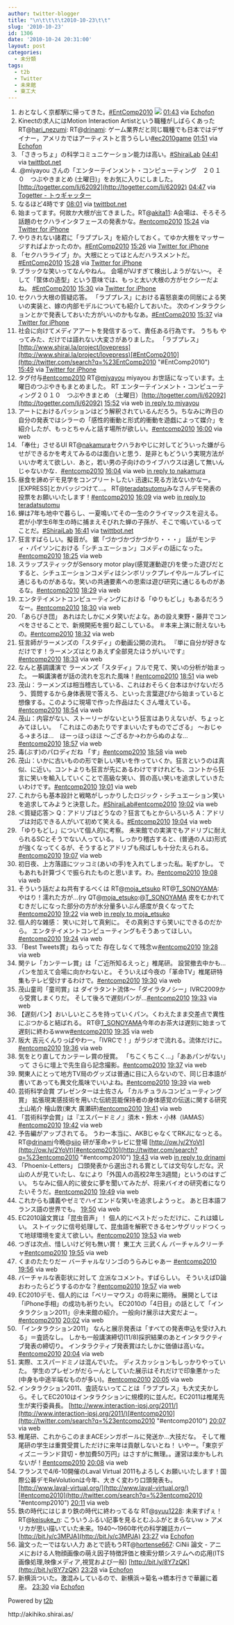 ```yaml
---
author: twitter-blogger
title: "\n\t\t\t\t2010-10-23\t\t"
slug: '2010-10-23'
id: 1306
date: '2010-10-24 20:31:00'
layout: post
categories:
  - 未分類
tags:
  - t2b
  - Twitter
  - 未来館
  - 東工大
---
```


<div xmlns:georss="http://www.georss.org/georss">

1.  <span><span>おとなしく京都駅に帰ってきた。[#EntComp2010](http://twitter.com/search?q=%23EntComp2010 "#EntComp2010") [![](http://twitpic.com/show/thumb/303ncp)](http://twitpic.com/303ncp)</span> <span>[<span>01:43</span>](http://twitter.com/o_ob/status/28496572604) <span>via [Echofon](http://www.echofon.com/)</span></span></span>
2.  <span><span>Kinectの求人にはMotion Interaction Artistという職種がしばらくあった RT@[hari_nezumi](http://twitter.com/hari_nezumi "hari_nezumi"): RT@[drinami](http://twitter.com/drinami "drinami"): ゲーム業界だと同じ職種でも日本ではデザイナー，アメリカではアーティストと言うらしい[#ec2010game](http://twitter.com/search?q=%23ec2010game "#ec2010game")</span> <span>[<span>01:51</span>](http://twitter.com/o_ob/status/28497179370) <span>via [Echofon](http://www.echofon.com/)</span></span></span>
3.  <span><span>「さきっちょ」の科学コミュニケーション能力は高い。[#ShiraiLab](http://twitter.com/search?q=%23ShiraiLab "#ShiraiLab")</span> <span>[<span>04:41</span>](http://twitter.com/o_ob/status/28511211748) <span>via [twittbot.net](http://twittbot.net/)</span></span></span>
4.  <span><span>.@miyayou さんの「エンターテインメント・コンピューティング　２０１０　つぶやきまとめ (土曜日)」をお気に入りにしました。 [http://togetter.com/li/62092](http://togetter.com/li/62092)</span> <span>[<span>04:47</span>](http://twitter.com/o_ob/status/28511692457) <span>via [Togetter - トゥギャッター](http://togetter.com)</span></span></span>
5.  <span><span>なるほど4時です</span> <span>[<span>08:01</span>](http://twitter.com/o_ob/status/28526209608) <span>via [twittbot.net](http://twittbot.net/)</span></span></span>
6.  <span><span>始まってます。何故か大根が出てきました。RT@[akita11](http://twitter.com/akita11 "akita11"): A会場は、そろそろ話題のセクハラインタフェースの発表かな。[#entcomp2010](http://twitter.com/search?q=%23entcomp2010 "#entcomp2010")</span> <span>[<span>15:24</span>](http://twitter.com/o_ob/status/28555768129) <span>via [Twitter for iPhone](http://twitter.com/)</span></span></span>
7.  <span><span>やりきれない諸君に「ラブプレス」を紹介しておく。てゆか大根をマッサージすればよかったのか。[#EntComp2010](http://twitter.com/search?q=%23EntComp2010 "#EntComp2010")</span> <span>[<span>15:26</span>](http://twitter.com/o_ob/status/28555924662) <span>via [Twitter for iPhone](http://twitter.com/)</span></span></span>
8.  <span><span>「セクハラライブ」か。大根にとってはとんだハラスメントだ。[#EntComp2010](http://twitter.com/search?q=%23EntComp2010 "#EntComp2010")</span> <span>[<span>15:28</span>](http://twitter.com/o_ob/status/28556060219) <span>via [Twitter for iPhone](http://twitter.com/)</span></span></span>
9.  <span><span>ブラックな笑いってなんやねん。 会場がVJすぎて検出しようがない～。 そして「筐体の造型」という意味では、もっと太い大根の方がセクシーだよね。 [#EntComp2010](http://twitter.com/search?q=%23EntComp2010 "#EntComp2010")</span> <span>[<span>15:30</span>](http://twitter.com/o_ob/status/28556226902) <span>via [Twitter for iPhone](http://twitter.com/)</span></span></span>
10.  <span><span>セクハラ大根の質疑応答。 「ラブプレス」における喜怒哀楽の同居による笑いの実装と、嫁の内部モデルについても紹介しておいた。 次のインタラクションとかで発表しておいた方がいいのかもなあ。[#EntComp2010](http://twitter.com/search?q=%23EntComp2010 "#EntComp2010")</span> <span>[<span>15:37</span>](http://twitter.com/o_ob/status/28556734351) <span>via [Twitter for iPhone](http://twitter.com/)</span></span></span>
11.  <span><span>社会に向けてメディアアートを発信するって、責任ある行為です。 うちも やってみた、だけでは語れない大変さがありました。 「ラブプレス」 [http://www.shirai.la/project/lovepress](http://www.shirai.la/project/lovepress)[#EntComp2010](http://twitter.com/search?q=%23EntComp2010 "#EntComp2010")</span> <span>[<span>15:49</span>](http://twitter.com/o_ob/status/28557663409) <span>via [Twitter for iPhone](http://twitter.com/)</span></span></span>
12.  <span><span>タグ付与[#entcomp2010](http://twitter.com/search?q=%23entcomp2010 "#entcomp2010") RT@[miyayou](http://twitter.com/miyayou "miyayou") miyayou お世話になっています。土曜日のつぶやきもまとめました。 RT エンターテインメント・コンピューティング２０１０　つぶやきまとめ （土曜日）[http://togetter.com/li/62092](http://togetter.com/li/62092)</span> <span>[<span>15:52</span>](http://twitter.com/o_ob/status/28557868488) <span>via web</span> [in reply to miyayou](http://twitter.com/miyayou/status/28505144998)</span></span>
13.  <span><span>アートにおけるパッションはどう解釈されているんだろう。ちなみに昨日の自分の発表ではシラーの「感性的衝動と形式的衝動を遊戯によって媒介」を紹介したが、もっとちゃんと話す場所が欲しい。[#entcomp2010](http://twitter.com/search?q=%23entcomp2010 "#entcomp2010")</span> <span>[<span>16:00</span>](http://twitter.com/o_ob/status/28558473603) <span>via web</span></span></span>
14.  <span><span>「奉仕」させるUI RT@[nakamura](http://twitter.com/nakamura "nakamura")セクハラおやじに対してどういった嫌がらせができるかを考えてみるのは面白いと思う．是非ともどういう実現方法がいいか考えて欲しい．あと，若い男の子向けのライブハウスは適して無いんじゃないかな．[#entcomp2010](http://twitter.com/search?q=%23entcomp2010 "#entcomp2010")</span> <span>[<span>16:04</span>](http://twitter.com/o_ob/status/28558811234) <span>via web</span> [in reply to nakamura](http://twitter.com/nakamura/status/28558477513)</span></span>
15.  <span><span>昼食を諦めデモ見学をコンプリートしたい 迅速に見る方法ないかなー。[EXPRESS]とかバッジつけて…。 RT@[teradatsutomu](http://twitter.com/teradatsutomu "teradatsutomu")みなさんデモ発表の投票をお願いいたします！[#entcomp2010](http://twitter.com/search?q=%23entcomp2010 "#entcomp2010")</span> <span>[<span>16:09</span>](http://twitter.com/o_ob/status/28559176095) <span>via web</span> [in reply to teradatsutomu](http://twitter.com/teradatsutomu/status/28558886841)</span></span>
16.  <span><span>蝉は7年も地中で暮らし、一夏鳴いてその一生のクライマックスを迎える。君が小学生6年生の時に捕まえそびれた蝉の子孫が、そこで鳴いているってことだ。[#ShiraiLab](http://twitter.com/search?q=%23ShiraiLab "#ShiraiLab")</span> <span>[<span>16:41</span>](http://twitter.com/o_ob/status/28561539852) <span>via [twittbot.net](http://twittbot.net/)</span></span></span>
17.  <span><span>狂言すばらしい。擬音が。 鋸「づかづかづかづかり・・・」 話がモンティ・パイソンにおける「シチュエーション」コメディの話になった。 [#entcomp2010](http://twitter.com/search?q=%23entcomp2010 "#entcomp2010")</span> <span>[<span>18:25</span>](http://twitter.com/o_ob/status/28568561037) <span>via web</span></span></span>
18.  <span><span>スラップスティックがSensory motor play(感覚運動遊び)を使った遊びだとすると、シチュエーションコメディはシンボリックプレイやルールプレイに通じるものがあるな。笑いの共通要素への思索は遊び研究に通じるものがあるな。[#entcomp2010](http://twitter.com/search?q=%23entcomp2010 "#entcomp2010")</span> <span>[<span>18:29</span>](http://twitter.com/o_ob/status/28568748814) <span>via web</span></span></span>
19.  <span><span>エンタテイメントコンピューティングにおける「ゆりもどし」もあるだろうなー。[#entcomp2010](http://twitter.com/search?q=%23entcomp2010 "#entcomp2010")</span> <span>[<span>18:30</span>](http://twitter.com/o_ob/status/28568823104) <span>via web</span></span></span>
20.  <span><span>「あらびき団」 あれはたしかにメタ笑いだよな。あの設え東野・藤井でコンペをさせることで、新規開拓を掘り起こしている。 ＃本来上演に耐えないもの。[#entcomp2010](http://twitter.com/search?q=%23entcomp2010 "#entcomp2010")</span> <span>[<span>18:32</span>](http://twitter.com/o_ob/status/28568921525) <span>via web</span></span></span>
21.  <span><span>狂言師がラーメンズの「スタディ」の動画公開の流れ。 『単に自分が好きなだけです！ラーメンズはとりあえず全部見たほうがいいです』[#entcomp2010](http://twitter.com/search?q=%23entcomp2010 "#entcomp2010")</span> <span>[<span>18:33</span>](http://twitter.com/o_ob/status/28569016275) <span>via web</span></span></span>
22.  <span><span>なんと基調講演で ラーメンズ「スタディ」フルで見て、笑いの分析が始まった。 一瞬講演者が話の流れを忘れた風味！[#entcomp2010](http://twitter.com/search?q=%23entcomp2010 "#entcomp2010")</span> <span>[<span>18:51</span>](http://twitter.com/o_ob/status/28569985517) <span>via web</span></span></span>
23.  <span><span>茂山：ラーメンズは相当稽古している、これはおそらく台本はかけないだろう、質問するから身体表現で答えろ、といった言葉遊びから始まっていると想像する。このように現場で作った作品はたくさん増えている。[#entcomp2010](http://twitter.com/search?q=%23entcomp2010 "#entcomp2010")</span> <span>[<span>18:54</span>](http://twitter.com/o_ob/status/28570146847) <span>via web</span></span></span>
24.  <span><span>茂山：内容がない、ストーリーがないという狂言はありえないが、ちょっとみてほしい。 「これはこのあたりですまいいたすものでござる」 〜おじゃる→まろは…　ほーっほっほほ 〜ござるか→わからぬのよな…[#entcomp2010](http://twitter.com/search?q=%23entcomp2010 "#entcomp2010")</span> <span>[<span>18:57</span>](http://twitter.com/o_ob/status/28570324288) <span>via web</span></span></span>
25.  <span><span>毒(ぶす)のパロディだね 「す」[#entcomp2010](http://twitter.com/search?q=%23entcomp2010 "#entcomp2010")</span> <span>[<span>18:58</span>](http://twitter.com/o_ob/status/28570377311) <span>via web</span></span></span>
26.  <span><span>茂山：いかに古いものの形で新しい笑いを作っていくか。狂言というのは真似、に近い。コントよりも狂言が先にあるわけですけれども、コントから狂言に笑いを輸入していくことで高級な笑い、質の高い笑いを追求していきたいわけです。[#entcomp2010](http://twitter.com/search?q=%23entcomp2010 "#entcomp2010")</span> <span>[<span>19:01</span>](http://twitter.com/o_ob/status/28570549064) <span>via web</span></span></span>
27.  <span><span>これからも基本設計と戦略がしっかりしたロジック・シチュエーション笑いを追求してみようと決意した。[#ShiraiLab](http://twitter.com/search?q=%23ShiraiLab "#ShiraiLab")[#entcomp2010](http://twitter.com/search?q=%23entcomp2010 "#entcomp2010")</span> <span>[<span>19:02</span>](http://twitter.com/o_ob/status/28570625513) <span>via web</span></span></span>
28.  <span><span>＜質疑応答＞ Q：アドリブはどうなの？狂言てもとからいろいろ A：アドリブは対応できる人がいて初めて笑える。[#Entcomp2010](http://twitter.com/search?q=%23Entcomp2010 "#Entcomp2010")</span> <span>[<span>19:04</span>](http://twitter.com/o_ob/status/28570747916) <span>via web</span></span></span>
29.  <span><span>「ゆりもどし」について個人的に考察。 未来館での実演でもアドリブに耐えられるSCとそうでない人っている。 しっかり稽古すると、(普通の人は)形式が強くなってくるが、そうするとアドリブも飛ばしも十分たえられる。[#entcomp2010](http://twitter.com/search?q=%23entcomp2010 "#entcomp2010")</span> <span>[<span>19:07</span>](http://twitter.com/o_ob/status/28570881640) <span>via web</span></span></span>
30.  <span><span>初日夜、上方落語にツッコミ(あいの手)を入れてしまった私。恥ずかし。 でもあれも計算づくで振られたものと思います。わ。[#entcomp2010](http://twitter.com/search?q=%23entcomp2010 "#entcomp2010")</span> <span>[<span>19:08</span>](http://twitter.com/o_ob/status/28570953907) <span>via web</span></span></span>
31.  <span><span>そういう話だよね共有するべくは RT@[moja_etsuko](http://twitter.com/moja_etsuko "moja_etsuko") RT@[T_SONOYAMA](http://twitter.com/T_SONOYAMA "T_SONOYAMA"): やはり！濡れた方が…(ry QT@[moja_etsuko](http://twitter.com/moja_etsuko "moja_etsuko"):@[T_SONOYAMA](http://twitter.com/T_SONOYAMA "T_SONOYAMA") 皮をむかれてむきだしになった部分の方が水分量多いぶん感度が良くなってた[#entcomp2010](http://twitter.com/search?q=%23entcomp2010 "#entcomp2010")</span> <span>[<span>19:22</span>](http://twitter.com/o_ob/status/28571686704) <span>via web</span> [in reply to moja_etsuko](http://twitter.com/moja_etsuko/status/28571044874)</span></span>
32.  <span><span>個人的な雑感： 笑いに対して真剣に。 その真剣さすら笑いにできるのだから。 エンタテイメントコンピューティングもそうあってほしい。[#entcomp2010](http://twitter.com/search?q=%23entcomp2010 "#entcomp2010")</span> <span>[<span>19:24</span>](http://twitter.com/o_ob/status/28571795609) <span>via web</span></span></span>
33.  <span><span>「Best Tweets賞」ねらってた 存在しなくて残念ｗ[#entcomp2010](http://twitter.com/search?q=%23entcomp2010 "#entcomp2010")</span> <span>[<span>19:28</span>](http://twitter.com/o_ob/status/28572009423) <span>via web</span></span></span>
34.  <span><span>関テレ「カンテーレ賞」は「ご近所知るえっと」椎尾研。 設営撤去中かも…パンを加えて会場に向かわないと。 そういえば今夜の「革命TV」椎尾研特集もテレビ受けするわけで。[#entcomp2010](http://twitter.com/search?q=%23entcomp2010 "#entcomp2010")</span> <span>[<span>19:30</span>](http://twitter.com/o_ob/status/28572152863) <span>via web</span></span></span>
35.  <span><span>茂山童司「童司賞」は ダイラタント流体〜「ダイラタノシー」IVRC2009から受賞しまくりだ。 そして後ろで遅刻パンが…[#entcomp2010](http://twitter.com/search?q=%23entcomp2010 "#entcomp2010")</span> <span>[<span>19:33</span>](http://twitter.com/o_ob/status/28572260752) <span>via web</span></span></span>
36.  <span><span>【遅刻パン】おいしいところを持っていくパン。くわえたまま交差点で異性にぶつかると結ばれる。 RT@[T_SONOYAMA](http://twitter.com/T_SONOYAMA "T_SONOYAMA")今年のお茶大は遅刻に始まって遅刻に終わるwww[#entcomp2010](http://twitter.com/search?q=%23entcomp2010 "#entcomp2010")</span> <span>[<span>19:35</span>](http://twitter.com/o_ob/status/28572376480) <span>via web</span></span></span>
37.  <span><span>阪大 吉元くんりっぱやわー。「IVRCで！」がラジオで流れる。流体だけに。[#entcomp2010](http://twitter.com/search?q=%23entcomp2010 "#entcomp2010")</span> <span>[<span>19:36</span>](http://twitter.com/o_ob/status/28572420885) <span>via web</span></span></span>
38.  <span><span>気をとり直してカンテーレ賞の授賞。 「ちこくちこく…」「ああパンがない」って さらに壇上で先生自ら記念撮影。[#entcomp2010](http://twitter.com/search?q=%23entcomp2010 "#entcomp2010")</span> <span>[<span>19:37</span>](http://twitter.com/o_ob/status/28572514720) <span>via web</span></span></span>
39.  <span><span>関東人にとって地方TV局のグッズは普通に目に入らないので、同じ日本語が書いてあっても異文化風味でいいよね。[#entcomp2010](http://twitter.com/search?q=%23entcomp2010 "#entcomp2010")</span> <span>[<span>19:39</span>](http://twitter.com/o_ob/status/28572605994) <span>via web</span></span></span>
40.  <span><span>芸術科学会賞 プレゼンターは土佐さん 「カルチュラルコンピューティング賞」 拡張現実感技術を用いた伝統芸能保持者の身体感覚の伝送に関する研究　土山祐介 檜山敦(東大 廣瀬研)[#entcomp2010](http://twitter.com/search?q=%23entcomp2010 "#entcomp2010")</span> <span>[<span>19:41</span>](http://twitter.com/o_ob/status/28572719217) <span>via web</span></span></span>
41.  <span><span>「芸術科学会賞」は『エスパードミノ』須木・鈴木・小林（IAMAS）[#entcomp2010](http://twitter.com/search?q=%23entcomp2010 "#entcomp2010")</span> <span>[<span>19:42</span>](http://twitter.com/o_ob/status/28572765203) <span>via web</span></span></span>
42.  <span><span>予告編がアップされてる。 うわー本当に、AKBじゃなくてRKJになっとる。 RT@[drinami](http://twitter.com/drinami "drinami")今晩@[siio](http://twitter.com/siio "siio") 研が革命×テレビに登場 [http://ow.ly/2YoVt](http://ow.ly/2YoVt)[#entcomp2010](http://twitter.com/search?q=%23entcomp2010 "#entcomp2010")</span> <span>[<span>19:43</span>](http://twitter.com/o_ob/status/28572825459) <span>via web</span> [in reply to drinami](http://twitter.com/drinami/status/28572657380)</span></span>
43.  <span><span>「Phoenix-Letters」 口頭発表から選出される賞としては文句なしだな。沢山の人が見ていたし、なにより「外国人の高校2年生3週間」というのはすごい。 ちなみに個人的に彼女に夢を聞いてみたが、将来バイオの研究者になりたいそうだ。[#entcomp2010](http://twitter.com/search?q=%23entcomp2010 "#entcomp2010")</span> <span>[<span>19:49</span>](http://twitter.com/o_ob/status/28573084679) <span>via web</span></span></span>
44.  <span><span>これからも講義やゼミでハイエンドな笑いを追求しようっと。 あと日本語フランス語の世界でも。</span> <span>[<span>19:50</span>](http://twitter.com/o_ob/status/28573167784) <span>via web</span></span></span>
45.  <span><span>EC2010論文賞は「昆虫音声」！ 個人的にベストだっただけに、これは嬉しい。 ストイックに信号処理して、昆虫語を解釈できるセンサグリッドつくって地球環境を変えて欲しい。[#entcomp2010](http://twitter.com/search?q=%23entcomp2010 "#entcomp2010")</span> <span>[<span>19:53</span>](http://twitter.com/o_ob/status/28573304854) <span>via web</span></span></span>
46.  <span><span>つぎは次点、惜しいけど何も無い賞！ 東工大 三武くん バーチャルクリーチャ[#entcomp2010](http://twitter.com/search?q=%23entcomp2010 "#entcomp2010")</span> <span>[<span>19:55</span>](http://twitter.com/o_ob/status/28573424162) <span>via web</span></span></span>
47.  <span><span>くまのたたりだー バーチャルなリンゴのうらみじゃあー [#entcomp2010](http://twitter.com/search?q=%23entcomp2010 "#entcomp2010")</span> <span>[<span>19:56</span>](http://twitter.com/o_ob/status/28573447772) <span>via web</span></span></span>
48.  <span><span>バーチャルな表彰状に対して 立派なコメント。すばらしい。 そういえばD論おわったらどうするのかな？[#entcomp2010](http://twitter.com/search?q=%23entcomp2010 "#entcomp2010")</span> <span>[<span>19:57</span>](http://twitter.com/o_ob/status/28573502677) <span>via web</span></span></span>
49.  <span><span>EC2010デモ、個人的には「ベリーマウス」の将来に期待。 展開としては「iPhone手相」の成功も祈りたい。 EC2010の「4日目」の話として「インタラクション2011」＠未来館の紹介。一般向け展示は大変だよー。[#entcomp2010](http://twitter.com/search?q=%23entcomp2010 "#entcomp2010")</span> <span>[<span>20:02</span>](http://twitter.com/o_ob/status/28573755471) <span>via web</span></span></span>
50.  <span><span>「インタラクション2011」 なんと展示発表は「すべての発表申込を受け入れる」＝査読なし。 しかも一般講演締切(11/8)採択結果のあとインタラクティブ発表の締切り。 インタラクティブ発表賞はたしかに価値は高いな。[#entcomp2010](http://twitter.com/search?q=%23entcomp2010 "#entcomp2010")</span> <span>[<span>20:04</span>](http://twitter.com/o_ob/status/28573852447) <span>via web</span></span></span>
51.  <span><span>実際、エスパードミノは混んでいた。 ディスカッションもしっかりやっていた。 学生のプレゼンがだらーんとしていた展示はそれだけで印象悪かった(中身も中途半端なものが多い)。[#entcomp2010](http://twitter.com/search?q=%23entcomp2010 "#entcomp2010")</span> <span>[<span>20:05</span>](http://twitter.com/o_ob/status/28573915310) <span>via web</span></span></span>
52.  <span><span>インタラクション2011、査読ないってことは「ラブプレス」も大丈夫かしら。そしてEC2010はインタラクションに規模的に並んだ。EC2011は椎尾先生が実行委員長。 [http://www.interaction-ipsj.org/2011/](http://www.interaction-ipsj.org/2011/)[#entcomp2010](http://twitter.com/search?q=%23entcomp2010 "#entcomp2010")</span> <span>[<span>20:07</span>](http://twitter.com/o_ob/status/28574009438) <span>via web</span></span></span>
53.  <span><span>椎尾研、これからこのままACEシンガポールに発送か…大技だな。 そして椎尾研の学生は重賞受賞しただけに来年は貢献しないとね！ いやー。「東京ディズニーランド貸切・参加費50万円」はさすがに無理。。運営は楽かもしれないが！[#entcomp2010](http://twitter.com/search?q=%23entcomp2010 "#entcomp2010")</span> <span>[<span>20:08</span>](http://twitter.com/o_ob/status/28574080487) <span>via web</span></span></span>
54.  <span><span>フランスで4/6-10開催のLaval Virtual 2011もよろしくお願いいたします！国際公募デモReVolutionは今年、大きく変わり口頭発表も。 [http://www.laval-virtual.org/](http://www.laval-virtual.org/)[#entcomp2010](http://twitter.com/search?q=%23entcomp2010 "#entcomp2010")</span> <span>[<span>20:11</span>](http://twitter.com/o_ob/status/28574218646) <span>via web</span></span></span>
55.  <span><span>鉄の時代にはじまり鉄の時代に終わってるな RT@[syuu1228](http://twitter.com/syuu1228 "syuu1228"): 未来すげぇ！RT@[keisuke_n](http://twitter.com/keisuke_n "keisuke_n"): こういうふるい記事を見るとむふふがとまらないｗ > アメリカが思い描いていた未来。1940～1960年代の科学雑誌カバー [http://bit.ly/c3MPJA](http://bit.ly/c3MPJA)</span> <span>[<span>23:27</span>](http://twitter.com/o_ob/status/28583789136) <span>via [Echofon](http://www.echofon.com/)</span></span></span>
56.  <span><span>論文ったーではない人力 あとで読もうRT@[hortense667](http://twitter.com/hortense667 "hortense667"): CiNii 論文 - アニメにおける人物顔画像の萌え因子特徴評価と検索分類システムへの応用(ITS画像処理,映像メディア,視覚および一般) [http://bit.ly/8Y7zQK](http://bit.ly/8Y7zQK)</span> <span>[<span>23:28</span>](http://twitter.com/o_ob/status/28583835976) <span>via [Echofon](http://www.echofon.com/)</span></span></span>
57.  <span><span>新横浜ついた。激混みしているので、新横浜→菊名→橋本行きで華麗に着座。</span> <span>[<span>23:30</span>](http://twitter.com/o_ob/status/28583918858) <span>via [Echofon](http://www.echofon.com/)</span></span></span>

</div>

Powered by [t2b](http://t2b.utilz.jp/)

<div>http://akihiko.shirai.as/</div>